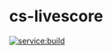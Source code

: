 # cs-livescore
[![service:build](https://github.com/ax333l/cs-livescore/actions/workflows/service-build.yaml/badge.svg)](https://github.com/ax333l/cs-livescore/actions/workflows/service-build.yaml)
